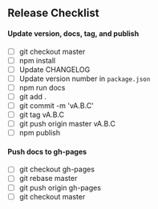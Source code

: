 ## Release Checklist

#### Update version, docs, tag, and publish
- [ ] git checkout master
- [ ] npm install
- [ ] Update CHANGELOG
- [ ] Update version number in `package.json`
- [ ] npm run docs
- [ ] git add .
- [ ] git commit -m 'vA.B.C'
- [ ] git tag vA.B.C
- [ ] git push origin master vA.B.C
- [ ] npm publish

#### Push docs to gh-pages
- [ ] git checkout gh-pages
- [ ] git rebase master
- [ ] git push origin gh-pages
- [ ] git checkout master
